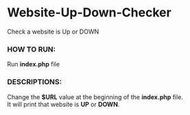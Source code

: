 # Website-Up-Down-Checker
Check a website is Up or DOWN

### HOW TO RUN:
Run **index.php** file

### DESCRIPTIONS:
Change the **$URL** value at the beginning of the **index.php** file.
<br/>
It will print that website is **UP** or **DOWN**.
